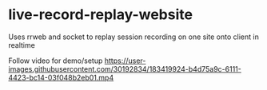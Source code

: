 # live-record-replay-website
Uses rrweb and socket to replay session recording on one site onto client in realtime


Follow video for demo/setup
https://user-images.githubusercontent.com/30192834/183419924-b4d75a9c-6111-4423-bc14-03f048b2eb01.mp4

